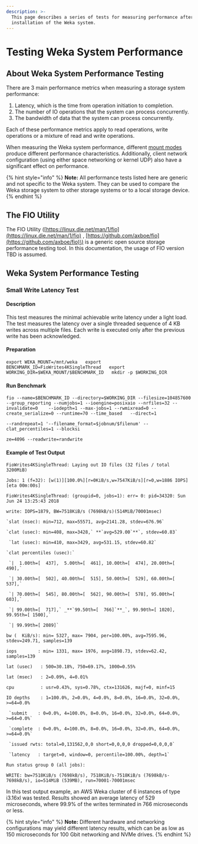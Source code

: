 ```yaml
---
description: >-
  This page describes a series of tests for measuring performance after
  installation of the Weka system.
---
```


# Testing Weka System Performance

## About Weka System Performance Testing

There are 3 main performance metrics when measuring a storage system performance:

1. Latency, which is the time from operation initiation to completion.
2. The number of IO operations that the system can process concurrently.
3. The bandwidth of data that the system can process concurrently.

Each of these performance metrics apply to read operations, write operations or a mixture of read and write operations.

When measuring the Weka system performance, different [mount modes](../overview/weka-client-and-mount-modes.md) produce different performance characteristics. Additionally, client network configuration \(using either space networking or kernel UDP\) also have a significant effect on performance.

{% hint style="info" %}
**Note:** All performance tests listed here are generic and not specific to the Weka system. They can be used to compare the Weka storage system to other storage systems or to a local storage device.
{% endhint %}

## The FIO Utility

The FIO Utility \([https://linux.die.net/man/1/fio](https://linux.die.net/man/1/fio) , [https://github.com/axboe/fio](https://github.com/axboe/fio)\) is a generic open source storage performance testing tool. In this documentation, the usage of FIO version TBD is assumed.

## Weka System Performance Testing

### Small Write Latency Test

#### Description

This test measures the minimal achievable write latency under a light load. The test measures the latency over a single threaded sequence of 4 KB writes across multiple files. Each write is executed only after the previous write has been acknowledged.

#### Preparation

`export WEKA_MOUNT=/mnt/weka  
export BENCHMARK_ID=FioWrites4KSingleThread  
export WORKING_DIR=$WEKA_MOUNT/$BENCHMARK_ID  
mkdir -p $WORKING_DIR`

#### Run Benchmark

`fio --name=$BENCHMARK_ID --directory=$WORKING_DIR --filesize=104857600   
    --group_reporting --numjobs=1 --ioengine=posixaio --nrfiles=32 --invalidate=0   
    --iodepth=1 --max-jobs=1 --rwmixread=0 --create_serialize=0 --runtime=70 --time_based  
     --direct=1`

`--randrepeat=1 '--filename_format=$jobnum/$filenum' --clat_percentiles=1 --blocksi`

`ze=4096 --readwrite=randwrite`

#### Example of Test Output

`FioWrites4KSingleThread: Laying out IO files (32 files / total 3200MiB)`

`Jobs: 1 (f=32): [w(1)][100.0%][r=0KiB/s,w=7547KiB/s][r=0,w=1886 IOPS][eta 00m:00s]`

`FioWrites4KSingleThread: (groupid=0, jobs=1): err= 0: pid=34320: Sun Jun 24 13:25:43 2018`

  `write: IOPS=1879, BW=7518KiB/s (7698kB/s)(514MiB/70001msec)`

    `slat (nsec): min=712, max=55571, avg=2141.28, stdev=676.96`

    `clat (usec): min=408, max=3428,` **`avg=529.00`**`, stdev=60.83`

     `lat (usec): min=410, max=3429, avg=531.15, stdev=60.82`

    `clat percentiles (usec):`

     `|  1.00th=[  437],  5.00th=[  461], 10.00th=[  474], 20.00th=[  490],`

     `| 30.00th=[  502], 40.00th=[  515], 50.00th=[  529], 60.00th=[  537],`

     `| 70.00th=[  545], 80.00th=[  562], 90.00th=[  578], 95.00th=[  603],`

     `| 99.00th=[  717],` _**`99.50th=[  766]`**_`, 99.90th=[ 1020], 99.95th=[ 1500],`

     `| 99.99th=[ 2089]`

   `bw (  KiB/s): min= 5327, max= 7904, per=100.00%, avg=7595.96, stdev=249.71, samples=139`

   `iops        : min= 1331, max= 1976, avg=1898.73, stdev=62.42, samples=139`

  `lat (usec)   : 500=30.18%, 750=69.17%, 1000=0.55%`

  `lat (msec)   : 2=0.09%, 4=0.01%`

  `cpu          : usr=0.43%, sys=0.78%, ctx=131626, majf=0, minf=15`

  `IO depths    : 1=100.0%, 2=0.0%, 4=0.0%, 8=0.0%, 16=0.0%, 32=0.0%, >=64=0.0%`

     `submit    : 0=0.0%, 4=100.0%, 8=0.0%, 16=0.0%, 32=0.0%, 64=0.0%, >=64=0.0%`

     `complete  : 0=0.0%, 4=100.0%, 8=0.0%, 16=0.0%, 32=0.0%, 64=0.0%, >=64=0.0%`

     `issued rwts: total=0,131562,0,0 short=0,0,0,0 dropped=0,0,0,0`

     `latency   : target=0, window=0, percentile=100.00%, depth=1`

`Run status group 0 (all jobs):`

  `WRITE: bw=7518KiB/s (7698kB/s), 7518KiB/s-7518KiB/s (7698kB/s-7698kB/s), io=514MiB (539MB), run=70001-70001msec`

In this test output example, an AWS Weka cluster of 6 instances of type i3.16xl was tested. Results showed an average latency of 529 microseconds, where 99.9% of the writes terminated in 766 microseconds or less.

{% hint style="info" %}
**Note:** Different hardware and networking configurations may yield different latency results, which can be as low as 150 microseconds for 100 Gbit networking and NVMe drives.
{% endhint %}




